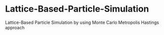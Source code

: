 # Lattice-Based-Particle-Simulation
Lattice-Based Particle Simulation by using Monte Carlo Metropolis Hastings approach
